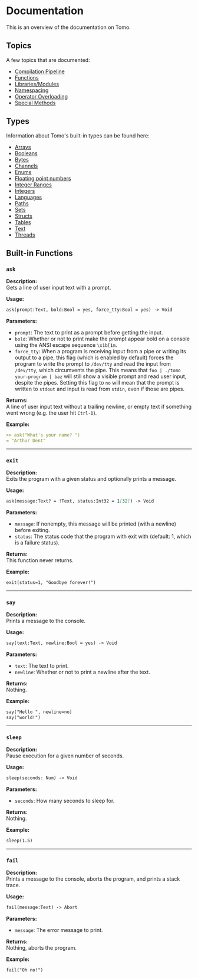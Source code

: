 # Documentation

This is an overview of the documentation on Tomo.

## Topics

A few topics that are documented:

- [Compilation Pipeline](compilation.md)
- [Functions](functions.md)
- [Libraries/Modules](libraries.md)
- [Namespacing](namespacing.md)
- [Operator Overloading](operators.md)
- [Special Methods](metamethods.md)

## Types

Information about Tomo's built-in types can be found here:

- [Arrays](arrays.md)
- [Booleans](booleans.md)
- [Bytes](bytes.md)
- [Channels](channels.md)
- [Enums](enums.md)
- [Floating point numbers](nums.md)
- [Integer Ranges](ranges.md)
- [Integers](integers.md)
- [Languages](langs.md)
- [Paths](paths.md)
- [Sets](sets.md)
- [Structs](structs.md)
- [Tables](tables.md)
- [Text](text.md)
- [Threads](threads.md)

## Built-in Functions

### `ask`

**Description:**  
Gets a line of user input text with a prompt.

**Usage:**  
```markdown
ask(prompt:Text, bold:Bool = yes, force_tty:Bool = yes) -> Void
```

**Parameters:**

- `prompt`: The text to print as a prompt before getting the input.
- `bold`: Whether or not to print make the prompt appear bold on a console
  using the ANSI escape sequence `\x1b[1m`.
- `force_tty`: When a program is receiving input from a pipe or writing its
  output to a pipe, this flag (which is enabled by default) forces the program
  to write the prompt to `/dev/tty` and read the input from `/dev/tty`, which
  circumvents the pipe. This means that `foo | ./tomo your-program | baz` will
  still show a visible prompt and read user input, despite the pipes. Setting
  this flag to `no` will mean that the prompt is written to `stdout` and input
  is read from `stdin`, even if those are pipes.

**Returns:**  
A line of user input text without a trailing newline, or empty text if
something went wrong (e.g. the user hit `Ctrl-D`).

**Example:**  
```markdown
>> ask("What's your name? ")
= "Arthur Dent"
```

---

### `exit`

**Description:**  
Exits the program with a given status and optionally prints a message.

**Usage:**  
```markdown
ask(message:Text? = !Text, status:Int32 = 1[32]) -> Void
```

**Parameters:**

- `message`: If nonempty, this message will be printed (with a newline) before
  exiting.
- `status`: The status code that the program with exit with (default: 1, which
  is a failure status).

**Returns:**  
This function never returns.

**Example:**  
```markdown
exit(status=1, "Goodbye forever!")
```

---

### `say`

**Description:**  
Prints a message to the console.

**Usage:**  
```markdown
say(text:Text, newline:Bool = yes) -> Void
```

**Parameters:**

- `text`: The text to print.
- `newline`: Whether or not to print a newline after the text.

**Returns:**  
Nothing.

**Example:**  
```markdown
say("Hello ", newline=no)
say("world!")
```

---

### `sleep`

**Description:**  
Pause execution for a given number of seconds.

**Usage:**  
```markdown
sleep(seconds: Num) -> Void
```

**Parameters:**

- `seconds`: How many seconds to sleep for.

**Returns:**  
Nothing.

**Example:**  
```markdown
sleep(1.5)
```

---

### `fail`

**Description:**  
Prints a message to the console, aborts the program, and prints a stack trace.

**Usage:**  
```markdown
fail(message:Text) -> Abort
```

**Parameters:**

- `message`: The error message to print.

**Returns:**  
Nothing, aborts the program.

**Example:**  
```markdown
fail("Oh no!")
```
